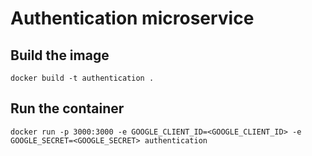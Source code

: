 # Authentication microservice

## Build the image

`docker build -t authentication .`

## Run the container

`docker run -p 3000:3000 -e GOOGLE_CLIENT_ID=<GOOGLE_CLIENT_ID> -e GOOGLE_SECRET=<GOOGLE_SECRET> authentication`
